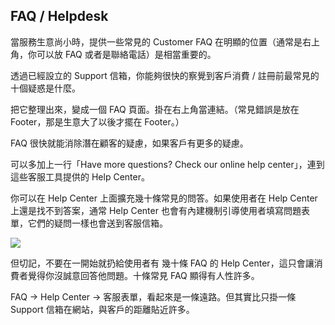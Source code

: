 ## FAQ / Helpdesk

當服務生意尚小時，提供一些常見的 Customer FAQ 在明顯的位置（通常是右上角，你可以放 FAQ 或者是聯絡電話）是相當重要的。


透過已經設立的 Support 信箱，你能夠很快的察覺到客戶消費 / 註冊前最常見的十個疑惑是什麼。

把它整理出來，變成一個 FAQ 頁面。掛在右上角當連結。（常見錯誤是放在 Footer，那是生意大了以後才擺在 Footer。）

FAQ 很快就能消除潛在顧客的疑慮，如果客戶有更多的疑慮。

可以多加上一行「Have more questions? Check our online help center」，連到這些客服工具提供的 Help Center。

你可以在 Help Center 上面擴充幾十條常見的問答。如果使用者在 Help Center 上還是找不到答案，通常 Help Center 也會有內建機制引導使用者填寫問題表單，它們的疑問一樣也會送到客服信箱。


![](http://d.pr/i/CIDF+)

但切記，不要在一開始就扔給使用者有 幾十條 FAQ 的 Help Center，這只會讓消費者覺得你沒誠意回答他問題。十條常見 FAQ 顯得有人性許多。


FAQ -> Help Center -> 客服表單，看起來是一條遠路。但其實比只掛一條 Support 信箱在網站，與客戶的距離貼近許多。


